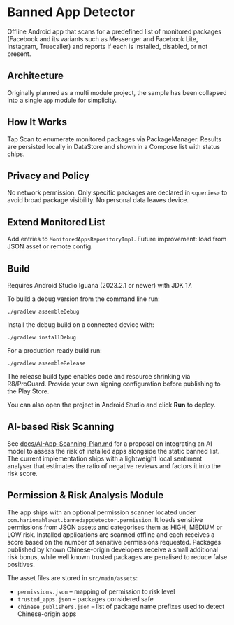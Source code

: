 # Banned App Detector

Offline Android app that scans for a predefined list of monitored packages (Facebook and its variants such as Messenger and Facebook Lite, Instagram, Truecaller) and reports if each is installed, disabled, or not present.

## Architecture

Originally planned as a multi module project, the sample has been collapsed into
a single `app` module for simplicity.

## How It Works

Tap Scan to enumerate monitored packages via PackageManager. Results are persisted locally in DataStore and shown in a Compose list with status chips.

## Privacy and Policy

No network permission. Only specific packages are declared in `<queries>` to avoid broad package visibility. No personal data leaves device.

## Extend Monitored List

Add entries to `MonitoredAppsRepositoryImpl`. Future improvement: load from JSON asset or remote config.

## Build

Requires Android Studio Iguana (2023.2.1 or newer) with JDK 17.

To build a debug version from the command line run:

```
./gradlew assembleDebug
```

Install the debug build on a connected device with:

```
./gradlew installDebug
```

For a production ready build run:

```
./gradlew assembleRelease
```

The release build type enables code and resource shrinking via R8/ProGuard.
Provide your own signing configuration before publishing to the Play Store.

You can also open the project in Android Studio and click **Run** to deploy.




## AI-based Risk Scanning

See [docs/AI-App-Scanning-Plan.md](docs/AI-App-Scanning-Plan.md) for a proposal on integrating an AI model to assess the risk of installed apps alongside the static banned list. The current implementation ships with a lightweight local sentiment analyser that estimates the ratio of negative reviews and factors it into the risk score.

## Permission & Risk Analysis Module

The app ships with an optional permission scanner located under
`com.hariomahlawat.bannedappdetector.permission`. It loads sensitive
permissions from JSON assets and categorises them as HIGH, MEDIUM or LOW
risk. Installed applications are scanned offline and each receives a
score based on the number of sensitive permissions requested. Packages
published by known Chinese-origin developers receive a small additional
risk bonus, while well known trusted packages are penalised to reduce
false positives.

The asset files are stored in `src/main/assets`:

- `permissions.json` – mapping of permission to risk level
- `trusted_apps.json` – packages considered safe
- `chinese_publishers.json` – list of package name prefixes used to detect
  Chinese-origin apps
